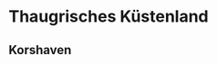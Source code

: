# Thaugrisches Küstenland

## Korshaven

<procedure title="Charaktere von diesem Ort">
<list columns="3">
<!-- <li><a href="Marina.md"></a></li> -->
</list>
</procedure>